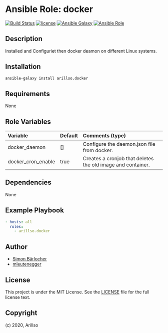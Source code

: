 # Ansible Role: docker

[![Build Status](https://img.shields.io/travis/arillso/ansible.docker.svg?branch=master&style=popout-square)](https://travis-ci.org/arillso/ansible.docker) [![license](https://img.shields.io/github/license/mashape/apistatus.svg?style=popout-square)](licence) [![Ansible Galaxy](https://img.shields.io/badge/ansible--galaxy-docker-blue.svg?style=popout-square)](https://galaxy.ansible.com/arillso/docker) [![Ansible Role](https://img.shields.io/ansible/role/d/30744.svg?style=popout-square)](https://galaxy.ansible.com/arillso/docker)

## Description

Installed and Configuriet then docker deamon on different Linux systems.

## Installation

```bash
ansible-galaxy install arillso.docker
```

## Requirements

None

## Role Variables

| Variable           | Default | Comments (type)                                             |
| :----------------- | :------ | :---------------------------------------------------------- |
| docker_daemon      | []      | Configure the daemon.json file from docker.                 |
| docker_cron_enable | true    | Creates a cronjob that deletes the old image and container. |

## Dependencies

None

## Example Playbook

```yml
- hosts: all
  roles:
    - arillso.docker
```

## Author

- [Simon Bärlocher](https://sbaerlocher.ch)
- [mleutenegger](https://github.com/mleutenegger)

## License

This project is under the MIT License. See the [LICENSE](https://sbaerlo.ch/licence) file for the full license text.

## Copyright

(c) 2020, Arillso
